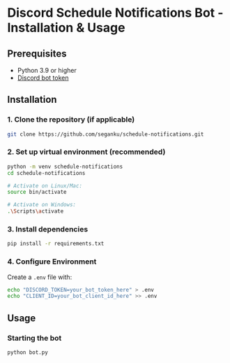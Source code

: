 # Discord Schedule Notifications Bot - Installation & Usage

## Prerequisites
- Python 3.9 or higher
- [Discord bot token](https://discord.com/developers/applications)

## Installation

### 1. Clone the repository (if applicable)
```bash
git clone https://github.com/seganku/schedule-notifications.git
```

### 2. Set up virtual environment (recommended)
```bash
python -m venv schedule-notifications
cd schedule-notifications

# Activate on Linux/Mac:
source bin/activate

# Activate on Windows:
.\Scripts\activate
```

### 3. Install dependencies
```bash
pip install -r requirements.txt
```

### 4. Configure Environment
Create a `.env` file with:
```bash
echo "DISCORD_TOKEN=your_bot_token_here" > .env
echo "CLIENT_ID=your_bot_client_id_here" >> .env
```

## Usage
### Starting the bot
```bash
python bot.py
```

